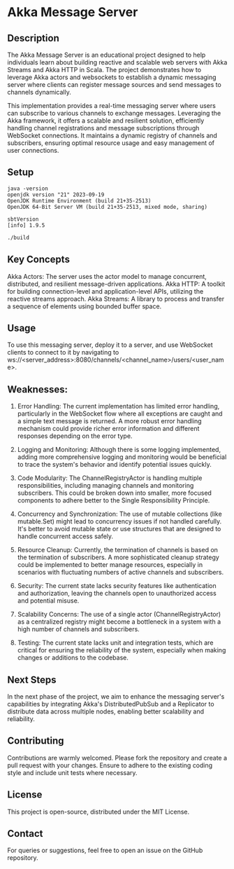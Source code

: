 # Akka Message Server

## Description

The Akka Message Server is an educational project designed to help individuals learn about building reactive and scalable web servers with Akka Streams and Akka HTTP in Scala. The project demonstrates how to leverage Akka actors and websockets to establish a dynamic messaging server where clients can register message sources and send messages to channels dynamically.

This implementation provides a real-time messaging server where users can subscribe to various channels to exchange messages. Leveraging the Akka framework, it offers a scalable and resilient solution, efficiently handling channel registrations and message subscriptions through WebSocket connections. It maintains a dynamic registry of channels and subscribers, ensuring optimal resource usage and easy management of user connections.

## Setup

```
java -version
openjdk version "21" 2023-09-19
OpenJDK Runtime Environment (build 21+35-2513)
OpenJDK 64-Bit Server VM (build 21+35-2513, mixed mode, sharing)
```

```
sbtVersion
[info] 1.9.5
```

```sh
./build
```

## Key Concepts

Akka Actors: The server uses the actor model to manage concurrent, distributed, and resilient message-driven applications.
Akka HTTP: A toolkit for building connection-level and application-level APIs, utilizing the reactive streams approach.
Akka Streams: A library to process and transfer a sequence of elements using bounded buffer space.


## Usage

To use this messaging server, deploy it to a server, and use WebSocket clients to connect to it by navigating to ws://<server_address>:8080/channels/<channel_name>/users/<user_name>.

## Weaknesses:

1. Error Handling: The current implementation has limited error handling, particularly in the WebSocket flow where all exceptions are caught and a simple text message is returned. A more robust error handling mechanism could provide richer error information and different responses depending on the error type.

2. Logging and Monitoring: Although there is some logging implemented, adding more comprehensive logging and monitoring would be beneficial to trace the system's behavior and identify potential issues quickly.

3. Code Modularity: The ChannelRegistryActor is handling multiple responsibilities, including managing channels and monitoring subscribers. This could be broken down into smaller, more focused components to adhere better to the Single Responsibility Principle.

4. Concurrency and Synchronization: The use of mutable collections (like mutable.Set) might lead to concurrency issues if not handled carefully. It's better to avoid mutable state or use structures that are designed to handle concurrent access safely.

5. Resource Cleanup: Currently, the termination of channels is based on the termination of subscribers. A more sophisticated cleanup strategy could be implemented to better manage resources, especially in scenarios with fluctuating numbers of active channels and subscribers.

6. Security: The current state lacks security features like authentication and authorization, leaving the channels open to unauthorized access and potential misuse.

7. Scalability Concerns: The use of a single actor (ChannelRegistryActor) as a centralized registry might become a bottleneck in a system with a high number of channels and subscribers.

8. Testing: The current state lacks unit and integration tests, which are critical for ensuring the reliability of the system, especially when making changes or additions to the codebase.


## Next Steps

In the next phase of the project, we aim to enhance the messaging server's capabilities by integrating Akka's DistributedPubSub and a Replicator to distribute data across multiple nodes, enabling better scalability and reliability.

## Contributing

Contributions are warmly welcomed. Please fork the repository and create a pull request with your changes. Ensure to adhere to the existing coding style and include unit tests where necessary.

## License
This project is open-source, distributed under the MIT License.

## Contact
For queries or suggestions, feel free to open an issue on the GitHub repository.

